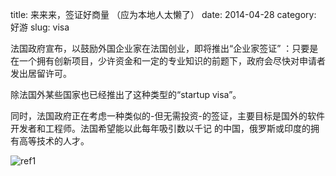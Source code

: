title: 来来来，签证好商量 （应为本地人太懒了）
date: 2014-04-28
category: 好游
slug: visa

法国政府宣布，以鼓励外国企业家在法国创业，即将推出“企业家签证” ：只要是在一个拥有创新项目，少许资金和一定的专业知识的前题下，政府会尽快对申请者发出居留许可。

除法国外某些国家也已经推出了这种类型的“startup visa”。

同时，法国政府正在考虑一种类似的-但无需投资-的签证，主要目标是国外的软件开发者和工程师。法国希望能以此每年吸引数以千记 的中国，俄罗斯或印度的拥有高等技术的人才。

![ref1][]

[ref1]: http://expatedna.com/wp-content/uploads/2011/11/French-visa.jpg

